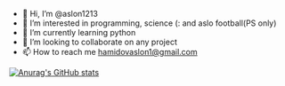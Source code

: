 - 👋 Hi, I’m @aslon1213
- 👀 I’m interested in programming, science (: and aslo football(PS only)
- 🌱 I’m currently learning python
- 💞️ I’m looking to collaborate on any project
- 📫 How to reach me hamidovaslon1@gmail.com

<!---
aslon1213/aslon1213 is a ✨ special ✨ repository because its `README.md` (this file) appears on your GitHub profile.
You can click the Preview link to take a look at your changes.
--->
[![Anurag's GitHub stats](https://github-readme-stats.vercel.app/api?username=aslon1213)](https://github.com/anuraghazra/github-readme-stats)
